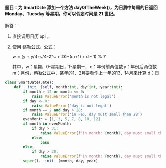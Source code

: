 #### 题目：为 SmartDate 添加一个方法 dayOfTheWeek()，为日期中每周的日返回 Monday、Tuesday 等星期。你可以假定时间是 21 世纪。

解答：

1. 直接调用日历 api 。
2. 使用 [蔡勒公式](https://zh.wikipedia.org/wiki/%E8%94%A1%E5%8B%92%E5%85%AC%E5%BC%8F)。公式：
	
	w = (y + y/4+c/4-2\*c + 26\*(m+1) + d - 1) % 7
	
	其中，w：星期，0-星期日，1-星期一...
	c：年份前两位数
	y：年份后两位数
	m：月份，蔡勒公式中，某年的1、2月要看作上一年的13、14月来计算
	d：日

``` python
class SmartDate(Date):
    def __init__(self, month:int, day:int, year:int):
        if month > 12 or month <= 0:
            raise ValueError('month is not legal')
        if day <= 0:
            raise ValueError('day is not legal')
        if month == 2 and day > 28:
            raise ValueError('in Feb, day must small than 28')
        evenMonth = [1, 3, 5, 7, 8, 10, 12]
        if month in evenMonth:
            if day > 31:
                raise ValueError(f'in month: {month}, day must small than 31')
            else:
                pass
        else:
            if day > 30:
                raise ValueError(f'in month: {month}, day must small than 30')
        super().__init__(month, day, year)
```